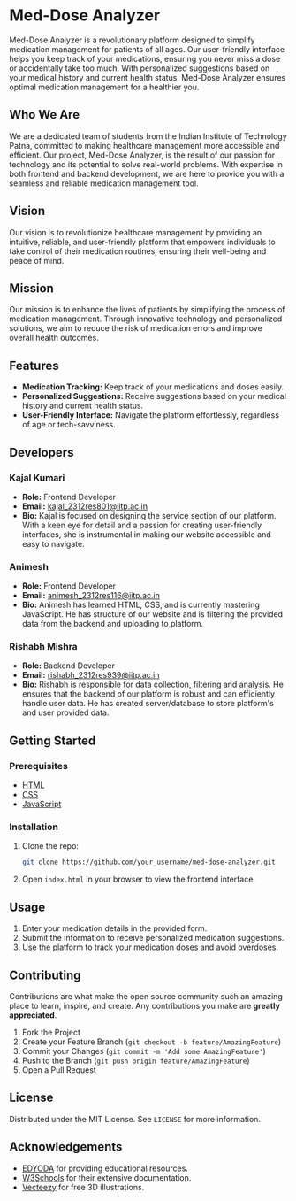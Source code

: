 # Med-Dose Analyzer

Med-Dose Analyzer is a revolutionary platform designed to simplify medication management for patients of all ages. Our user-friendly interface helps you keep track of your medications, ensuring you never miss a dose or accidentally take too much. With personalized suggestions based on your medical history and current health status, Med-Dose Analyzer ensures optimal medication management for a healthier you.

## Who We Are

We are a dedicated team of students from the Indian Institute of Technology Patna, committed to making healthcare management more accessible and efficient. Our project, Med-Dose Analyzer, is the result of our passion for technology and its potential to solve real-world problems. With expertise in both frontend and backend development, we are here to provide you with a seamless and reliable medication management tool.

## Vision

Our vision is to revolutionize healthcare management by providing an intuitive, reliable, and user-friendly platform that empowers individuals to take control of their medication routines, ensuring their well-being and peace of mind.

## Mission

Our mission is to enhance the lives of patients by simplifying the process of medication management. Through innovative technology and personalized solutions, we aim to reduce the risk of medication errors and improve overall health outcomes.

## Features

- **Medication Tracking:** Keep track of your medications and doses easily.
- **Personalized Suggestions:** Receive suggestions based on your medical history and current health status.
- **User-Friendly Interface:** Navigate the platform effortlessly, regardless of age or tech-savviness.

## Developers

### Kajal Kumari
- **Role:** Frontend Developer
- **Email:** [kajal_2312res801@iitp.ac.in](mailto:kajal_2312res801@iitp.ac.in)
- **Bio:** Kajal is focused on designing the service section of our platform. With a keen eye for detail and a passion for creating user-friendly interfaces, she is instrumental in making our website accessible and easy to navigate.

### Animesh
- **Role:** Frontend Developer
- **Email:** [animesh_2312res116@iitp.ac.in](animesh_2312res116@iitp.ac.in)
- **Bio:** Animesh has learned HTML, CSS, and is currently mastering JavaScript. He has  structure of our website and is filtering the provided data from the backend and uploading to platform.

### Rishabh Mishra
- **Role:** Backend Developer
- **Email:** [rishabh_2312res939@iitp.ac.in](rishabh_2312res939@iitp.ac.in)
- **Bio:** Rishabh is responsible for data collection, filtering and analysis. He ensures that the backend of our platform is robust and can efficiently handle user data. He has created server/database to store platform's and user provided data.

## Getting Started

### Prerequisites

- [HTML](https://www.w3schools.com/html/)
- [CSS](https://www.w3schools.com/css/)
- [JavaScript](https://www.w3schools.com/js/)

### Installation

1. Clone the repo:
    ```sh
    git clone https://github.com/your_username/med-dose-analyzer.git
    ```
2. Open `index.html` in your browser to view the frontend interface.

## Usage

1. Enter your medication details in the provided form.
2. Submit the information to receive personalized medication suggestions.
3. Use the platform to track your medication doses and avoid overdoses.

## Contributing

Contributions are what make the open source community such an amazing place to learn, inspire, and create. Any contributions you make are **greatly appreciated**.

1. Fork the Project
2. Create your Feature Branch (`git checkout -b feature/AmazingFeature`)
3. Commit your Changes (`git commit -m 'Add some AmazingFeature'`)
4. Push to the Branch (`git push origin feature/AmazingFeature`)
5. Open a Pull Request

## License

Distributed under the MIT License. See `LICENSE` for more information.

## Acknowledgements

- [EDYODA](https://www.edyoda.com/courses/all) for providing educational resources.
- [W3Schools](https://www.w3schools.com/) for their extensive documentation.
- [Vecteezy](https://www.vecteezy.com/free-png/3d-illustration) for free 3D illustrations.

